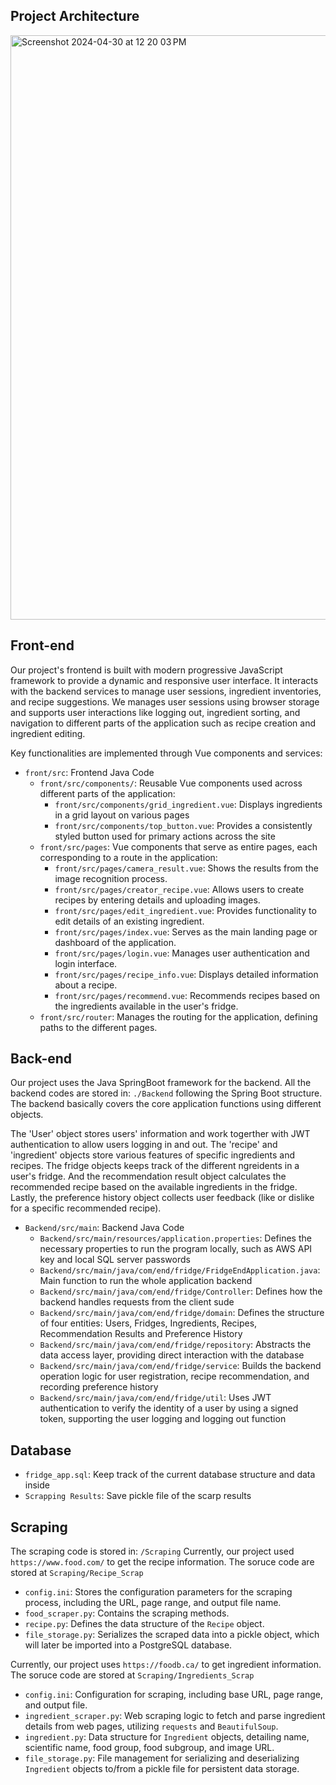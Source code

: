 ## Project Architecture
<img width="935" alt="Screenshot 2024-04-30 at 12 20 03 PM" src="https://github.com/LouisLu00/CS370/assets/84982166/963acb05-8006-4616-b841-ba52246c2ecc">


## Front-end 
Our project's frontend is built with modern progressive JavaScript framework to provide a dynamic and responsive user interface. It interacts with the backend services to manage user sessions, ingredient inventories, and recipe suggestions. We manages user sessions using browser storage and supports user interactions like logging out, ingredient sorting, and navigation to different parts of the application such as recipe creation and ingredient editing.

Key functionalities are implemented through Vue components and services:

- `front/src`: Frontend Java Code
  - `front/src/components/`: Reusable Vue components used across different parts of the application: 
    - `front/src/components/grid_ingredient.vue`: Displays ingredients in a grid layout on various pages
    - `front/src/components/top_button.vue`: Provides a consistently styled button used for primary actions across the site
  - `front/src/pages`: Vue components that serve as entire pages, each corresponding to a route in the application:
    - `front/src/pages/camera_result.vue`: Shows the results from the image recognition process.
    - `front/src/pages/creator_recipe.vue`: Allows users to create recipes by entering details and uploading images.
    - `front/src/pages/edit_ingredient.vue`: Provides functionality to edit details of an existing ingredient.
    - `front/src/pages/index.vue`: Serves as the main landing page or dashboard of the application.
    - `front/src/pages/login.vue`: Manages user authentication and login interface.
    - `front/src/pages/recipe_info.vue`: Displays detailed information about a recipe.
    - `front/src/pages/recommend.vue`: Recommends recipes based on the ingredients available in the user's fridge.
  - `front/src/router`: Manages the routing for the application, defining paths to the different pages. 

## Back-end
Our project uses the Java SpringBoot framework for the backend. All the backend codes are stored in: `./Backend` following the Spring Boot structure. The backend basically covers the core application functions using different objects. 

The 'User' object stores users' information and work togerther with JWT authentication to allow users logging in and out. The 'recipe' and 'ingredient' objects store various features of specific ingredients and recipes. The fridge objects keeps track of the different ngreidents in a user's fridge. And the recommendation result object calculates the recommended recipe based on the available ingredients in the fridge. Lastly, the preference history object collects user feedback (like or dislike for a specific recommended recipe).

- `Backend/src/main`: Backend Java Code
  -  `Backend/src/main/resources/application.properties`: Defines the necessary properties to run the program locally, such as AWS API key and local SQL server passwords
  -  `Backend/src/main/java/com/end/fridge/FridgeEndApplication.java`: Main function to run the whole application backend 
  -  `Backend/src/main/java/com/end/fridge/Controller`: Defines how the backend handles requests from the client sude
  -  `Backend/src/main/java/com/end/fridge/domain`: Defines the structure of four entities: Users, Fridges, Ingredients, Recipes, Recommendation Results and Preference History
  -  `Backend/src/main/java/com/end/fridge/repository`: Abstracts the data access layer, providing direct interaction with the database
  -  `Backend/src/main/java/com/end/fridge/service`: Builds the backend operation logic for user registration, recipe recommendation, and recording preference history
  -  `Backend/src/main/java/com/end/fridge/util`: Uses JWT authentication to verify the identity of a user by using a signed token, supporting the user logging and logging out function
  
## Database
- `fridge_app.sql`: Keep track of the current database structure and data inside
- `Scrapping Results`: Save pickle file of the scarp results

## Scraping
The scraping code is stored in: `/Scraping`
Currently, our project used  `https://www.food.com/` to get the recipe information. The soruce code are stored at  `Scraping/Recipe_Scrap`
- `config.ini`: Stores the configuration parameters for the scraping process, including the URL, page range, and output file name.
- `food_scraper.py`: Contains the scraping methods.
- `recipe.py`: Defines the data structure of the `Recipe` object.
- `file_storage.py`: Serializes the scraped data into a pickle object, which will later be imported into a PostgreSQL database.

Currently, our project uses `https://foodb.ca/` to get ingredient information. The soruce code are stored at  `Scraping/Ingredients_Scrap`
- `config.ini`: Configuration for scraping, including base URL, page range, and output file.
- `ingredient_scraper.py`: Web scraping logic to fetch and parse ingredient details from web pages, utilizing `requests` and `BeautifulSoup`.
- `ingredient.py`: Data structure for `Ingredient` objects, detailing name, scientific name, food group, food subgroup, and image URL.
- `file_storage.py`: File management for serializing and deserializing `Ingredient` objects to/from a pickle file for persistent data storage.

